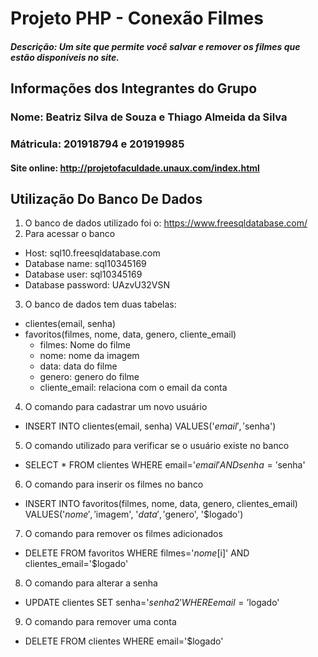# Projeto PHP - Conexão Filmes

##### Descrição: Um site que permite você salvar e remover os filmes que estão disponíveis  no site.

## Informações dos Integrantes do Grupo
### Nome: Beatriz Silva de Souza e Thiago Almeida da Silva
### Mátricula: 201918794 e 201919985

#### Site online: http://projetofaculdade.unaux.com/index.html

## Utilização Do Banco De Dados

1. O banco de dados utilizado foi o: https://www.freesqldatabase.com/
2. Para acessar o banco 
- Host: sql10.freesqldatabase.com
- Database name: sql10345169
- Database user: sql10345169
- Database password: UAzvU32VSN
3. O banco de dados tem duas tabelas: 
- clientes(email, senha)
- favoritos(filmes, nome, data, genero, cliente_email)
    - filmes: Nome do filme
    - nome: nome da imagem
    - data: data do filme
    - genero: genero do filme
    - cliente_email: relaciona com o email da conta
4. O comando para cadastrar um novo usuário
- INSERT INTO clientes(email, senha) VALUES('$email', '$senha')
5. O comando utilizado para verificar se o usuário existe no banco
- SELECT * FROM clientes WHERE email='$email' AND senha='$senha'
6. O comando para inserir os filmes no banco
- INSERT INTO favoritos(filmes, nome, data, genero, clientes_email) VALUES('$nome', '$imagem', '$data', '$genero', '$logado')
7. O comando para remover os filmes adicionados
- DELETE FROM favoritos WHERE filmes='$nome[$i]' AND clientes_email='$logado'
8. O comando para alterar a senha
- UPDATE clientes SET senha='$senha2' WHERE email='$logado'
9. O comando para remover uma conta
- DELETE FROM clientes WHERE email='$logado'
